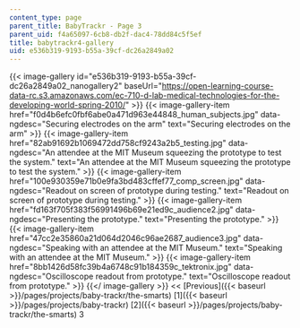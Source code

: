 ```yaml
---
content_type: page
parent_title: BabyTrackr - Page 3
parent_uid: f4a65097-6cb8-db2f-dac4-78dd84c5f5ef
title: babytrackr4-gallery
uid: e536b319-9193-b55a-39cf-dc26a2849a02
---
```


{{< image-gallery id="e536b319-9193-b55a-39cf-dc26a2849a02_nanogallery2" baseUrl="https://open-learning-course-data-rc.s3.amazonaws.com/ec-710-d-lab-medical-technologies-for-the-developing-world-spring-2010/" >}}
{{< image-gallery-item href="f0d4b6efc0fbf6abe0a471d963e44848_human_subjects.jpg" data-ngdesc="Securing electrodes on the arm" text="Securing electrodes on the arm" >}}
{{< image-gallery-item href="82ab91692b1069472dd758cf9243a2b5_testing.jpg" data-ngdesc="An attendee at the MIT Museum squeezing the prototype to test the system." text="An attendee at the MIT Museum squeezing the prototype to test the system." >}}
{{< image-gallery-item href="100e930359e71b0e9fa3bd483cffef77_comp_screen.jpg" data-ngdesc="Readout on screen of prototype during testing." text="Readout on screen of prototype during testing." >}}
{{< image-gallery-item href="fd163f705f383f56991496b69e21ed9c_audience2.jpg" data-ngdesc="Presenting the prototype." text="Presenting the prototype." >}}
{{< image-gallery-item href="47cc2e35860a21d064d2046c96ae2687_audience3.jpg" data-ngdesc="Speaking with an attendee at the MIT Museum." text="Speaking with an attendee at the MIT Museum." >}}
{{< image-gallery-item href="8bb1426d58fc39b4a6748c91b184359c_tektronix.jpg" data-ngdesc="Oscilloscope readout from prototype." text="Oscilloscope readout from prototype." >}}
{{</ image-gallery >}}
<< [Previous]({{< baseurl >}}/pages/projects/baby-trackr/the-smarts) [1]({{< baseurl >}}/pages/projects/baby-trackr) [2]({{< baseurl >}}/pages/projects/baby-trackr/the-smarts) 3
